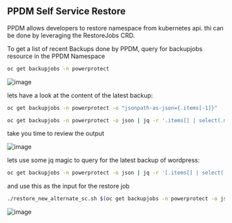 ## PPDM Self Service Restore 

PPDM allows developers to restore namespace from kubernetes api. thi can be done by leveraging the RestoreJobs CRD.

To get a list of recent Backups done by PPDM, query for backupjobs resource in the PPDM Namespace 

```bash
oc get backupjobs -n powerprotect
```
![image](https://github.com/bob-builds-labs/bob-builds-labs.github.io/assets/8255007/581459ac-8633-4e94-b9e8-129692e7b794)

lets have a look at the content of the latest backup:

```bash
oc get backupjobs -n powerprotect -o "jsonpath-as-json={.items[-1]}"

oc get backupjobs -n powerprotect -o json | jq -r '.items[] | select(.metadata.name | test("wordpress-")).metadata.name | .[-1]'
```
take you time to review the output

![image](https://github.com/bob-builds-labs/bob-builds-labs.github.io/assets/8255007/45f99f2b-8bdd-471d-9774-107b4ec08bb8)


lets use some jq magic to query for the latest backup of wordpress:

```bash
oc get backupjobs -n powerprotect -o json | jq -r '[.items[] | select(.metadata.name | test("wordpress-")).metadata.name] | last'
```





and use this as the input for the restore job
 ```bash
./restore_new_alternate_sc.sh $(oc get backupjobs -n powerprotect -o json | jq -r '[.items[] | select(.metadata.name | test("wordpress-")).metadata.name] | last') test3 thin-csi-immediate
```

![image](https://github.com/bob-builds-labs/bob-builds-labs.github.io/assets/8255007/73aca39e-34de-479b-8db7-45b0687b934a)


